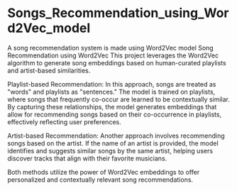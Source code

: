 # Songs_Recommendation_using_Word2Vec_model
A song recommendation system is made using Word2Vec model 
Song Recommendation using Word2Vec
This project leverages the Word2Vec algorithm to generate song embeddings based on human-curated playlists and artist-based similarities.

Playlist-based Recommendation: In this approach, songs are treated as "words" and playlists as "sentences." The model is trained on playlists, where songs that frequently co-occur are learned to be contextually similar. By capturing these relationships, the model generates embeddings that allow for recommending songs based on their co-occurrence in playlists, effectively reflecting user preferences.

Artist-based Recommendation: Another approach involves recommending songs based on the artist. If the name of an artist is provided, the model identifies and suggests similar songs by the same artist, helping users discover tracks that align with their favorite musicians.

Both methods utilize the power of Word2Vec embeddings to offer personalized and contextually relevant song recommendations.
